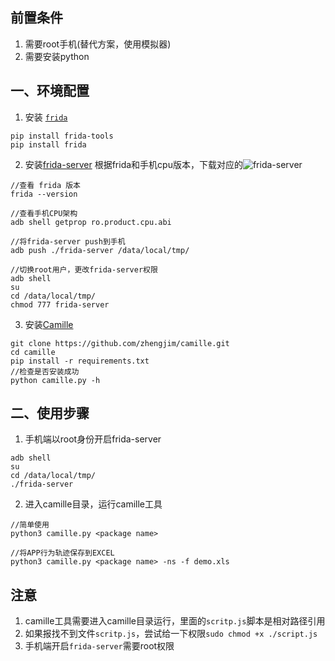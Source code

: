 
## 前置条件
1. 需要root手机(替代方案，使用模拟器)
2. 需要安装python

## 一、环境配置

1. 安装 [`frida`](https://github.com/frida/frida)
```
pip install frida-tools
pip install frida
```

2. 安装[frida-server](https://github.com/frida/frida/releases/tag/15.2.2)
根据frida和手机cpu版本，下载对应的![frida-server](https://github.com/frida/frida/releases/tag/15.2.2)
```
//查看 frida 版本
frida --version

//查看手机CPU架构
adb shell getprop ro.product.cpu.abi

//将frida-server push到手机
adb push ./frida-server /data/local/tmp/

//切换root用户，更改frida-server权限
adb shell
su
cd /data/local/tmp/
chmod 777 frida-server
```

3. 安装[Camille](https://github.com/zhengjim/camille)
```
git clone https://github.com/zhengjim/camille.git
cd camille
pip install -r requirements.txt
//检查是否安装成功
python camille.py -h
```

## 二、使用步骤

1. 手机端以root身份开启frida-server
```
adb shell
su
cd /data/local/tmp/
./frida-server
```
2. 进入camille目录，运行camille工具
```
//简单使用
python3 camille.py <package name>

//将APP行为轨迹保存到EXCEL
python3 camille.py <package name> -ns -f demo.xls
```

## 注意
1. camille工具需要进入camille目录运行，里面的`scritp.js`脚本是相对路径引用
2. 如果报找不到文件`scritp.js`，尝试给一下权限`sudo chmod +x ./script.js`
3. 手机端开启`frida-server`需要root权限
    
